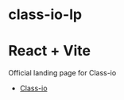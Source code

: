 # class-io-lp

# React + Vite

Official landing page for Class-io

- [Class-io](https://class-io.web.app)

